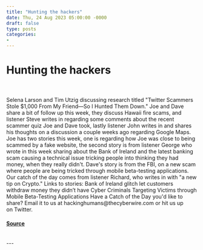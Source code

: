 ```yaml
---
title: "Hunting the hackers"
date: Thu, 24 Aug 2023 05:00:00 -0000
draft: false
type: posts
categories: 
- 
---
```

# Hunting the hackers

<br/>

<br/>
Selena Larson and Tim Utzig discussing research titled "Twitter Scammers Stole $1,000 From My Friend—So I Hunted Them Down." Joe and Dave share a bit of follow up this week, they discuss Hawaii fire scams, and listener Steve writes in regarding some comments about the recent scammer quiz Joe and Dave took, lastly listener John writes in and shares his thoughts on a discussion a couple weeks ago regarding Google Maps. Joe has two stories this week, one is regarding how Joe was close to being scammed by a fake website, the second story is from listener George who wrote in this week sharing about the Bank of Ireland and the latest banking scam causing a technical issue tricking people into thinking they had money, when they really didn't. Dave's story is from the FBI, on a new scam where people are being tricked through mobile beta-testing applications. Our catch of the day comes from listener Richard, who writes in with "a new tip on Crypto." Links to stories: Bank of Ireland glitch let customers withdraw money they didn’t have Cyber Criminals Targeting Victims through Mobile Beta-Testing Applications Have a Catch of the Day you'd like to share? Email it to us at hackinghumans@thecyberwire.com or hit us up on Twitter.

#### [Source](https://thecyberwire.com/podcasts/hacking-humans/256/notes)

<br/>
---

